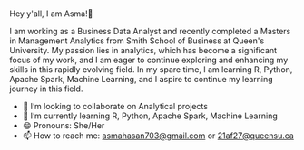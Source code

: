 ### 

Hey y'all, I am Asma!👋 

I am working as a Business Data Analyst and recently completed a Masters in Management Analytics from Smith School of Business at Queen's University. My passion lies in analytics,  which has become a significant focus of my work, and I am eager to continue exploring and enhancing my skills in this rapidly evolving field. In my spare time, I am learning  R, Python, Apache Spark, Machine Learning, and I aspire to continue my learning journey in this field. 


- 👯 I’m looking to collaborate on Analytical projects
- 🌱 I’m currently learning R, Python, Apache Spark, Machine Learning
- 😄 Pronouns: She/Her 
- 📫 How to reach me: asmahasan703@gmail.com or 21af27@queensu.ca


<!--
**AsmaFathima94/Asmafathima94** is a ✨ _special_ ✨ repository because its `README.md` (this file) appears on your GitHub profile.

Here are some ideas to get you started:

- 🔭 I’m currently working on ...
- 🌱 I’m currently learning ...
- 👯 I’m looking to collaborate on 
- 🤔 I’m looking for help with ...
- 💬 Ask me about ...
- 📫 How to reach me: 
- 😄 Pronouns: She/Her 
- ⚡ Fun fact: ...
-->

